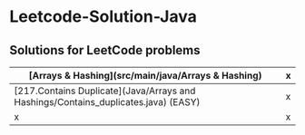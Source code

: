 # Leetcode-Solution-Java
## **Solutions for LeetCode problems**

|  [Arrays & Hashing](src/main/java/Arrays & Hashing) | x |
| ------------- | ------------- |
| [217.Contains Duplicate](Java/Arrays and Hashings/Contains_duplicates.java) (EASY)  | x  |
| x  | x |
